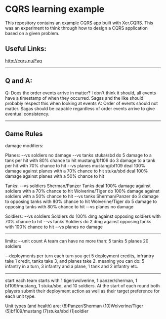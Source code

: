 # CQRS learning example
This repository contains an example CQRS app built with Xer.CQRS. This was an experiment to think through
how to design a CQRS application based on a given problem.

## Useful Links:
http://cqrs.nu/Faq

------------------
## Q and A:

Q:
Does the order events arrive in matter? I don't think it should, all events have a timestamp of when they occurred. Sagas and the like should probably
respect this when looking at events
A: Order of events should not matter. Sagas should be capable regardless of order events arrive to give eventual consistency.

------------------
## Game Rules
damage modifiers:

Planes:
--vs soldiers
no damage
--vs tanks
stuka/sbd do 5 damage to a tank per hit with 80% chance to hit
mustang/bf109 do 3 damage to a tank per hit with 70% chance to hit
--vs planes
mustang/bf109 deal 100% damage against planes with a 70% chance to hit
stuka/sbd deal 100% damage against planes with a 50% chance to hit

Tanks:
--vs soldiers
Sherman/Panzer Tanks deal 100% damage against soldiers with a 70% chance to hit
Wolverine/Tiger do 100% damage against soldiers with a 50% chance to hit
--vs tanks
Sherman/Panzer do 3 damage to opposing tanks with 80% chance to hit
Wolverine/Tiger do 5 damage to opposing tanks with 80% chance to hit
--vs planes
no damage

Soldiers:
--vs soldiers
Soldiers do 100% dmg against opposing soldiers with 70% chance to hit
--vs tanks
Soldiers do 2 dmg against opposing tanks with 100% chance to hit
--vs planes
no damage

---------------------
limits:
--unit count
A team can have no more than:
5 tanks
5 planes
20 soldiers

--deployments per turn
each turn you get 5 deployment credits, infrantry take 1 credit, tanks take 3, and planes take 2. meaning you can do:
5 infantry in a turn, 3 infantry and a plane, 1 tank and 2 infantry etc.

---------------------
start
each team starts with 1 tiger/wolverine, 1 panzer/sherman, 1 bf109/mustang, 1 stuka/sbd, and 10 soldiers.
At the start of each round both players submit their deployment action as well as their target preference for each unit type.

Unit types (and health) are:
(8)Panzer/Sherman
(10)Wolverine/Tiger
(5)bf109/mustang
(7)stuka/sbd
(1)soldier





